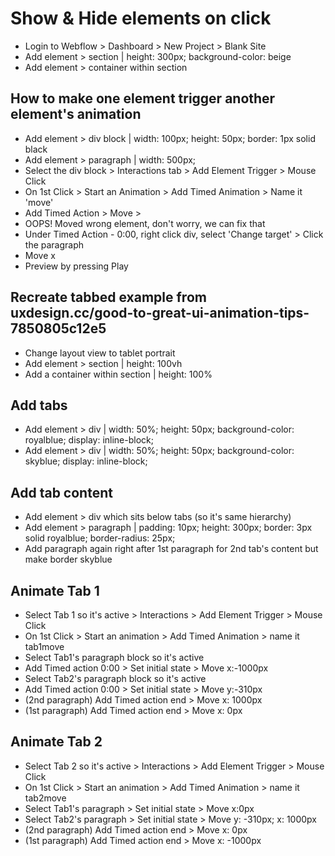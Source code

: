 # Show & Hide elements on click

* Login to Webflow > Dashboard > New Project > Blank Site
* Add element > section | height: 300px; background-color: beige
* Add element > container within section

## How to make one element trigger another element's animation
* Add element > div block | width: 100px; height: 50px; border: 1px solid black
* Add element > paragraph | width: 500px; 
* Select the div block > Interactions tab > Add Element Trigger > Mouse Click
* On 1st Click > Start an Animation > Add Timed Animation > Name it 'move'
* Add Timed Action > Move > 
* OOPS! Moved wrong element, don't worry, we can fix that
* Under Timed Action - 0:00, right click div, select 'Change target' > Click the paragraph
* Move x 
* Preview by pressing Play



## Recreate tabbed example from uxdesign.cc/good-to-great-ui-animation-tips-7850805c12e5
* Change layout view to tablet portrait 
* Add element > section | height: 100vh
* Add a container within section | height: 100%

## Add tabs
* Add element > div | width: 50%; height: 50px; background-color: royalblue; display: inline-block;
* Add element > div | width: 50%; height: 50px; background-color: skyblue; display: inline-block;

## Add tab content
* Add element > div which sits below tabs (so it's same hierarchy)
* Add element > paragraph | padding: 10px; height: 300px; border: 3px solid royalblue; border-radius: 25px;
* Add paragraph again right after 1st paragraph for 2nd tab's content but make border skyblue

## Animate Tab 1
* Select Tab 1 so it's active > Interactions > Add Element Trigger > Mouse Click
* On 1st Click > Start an animation > Add Timed Animation > name it tab1move
* Select Tab1's paragraph block so it's active
* Add Timed action 0:00 > Set initial state > Move x:-1000px
* Select Tab2's paragraph block so it's active
* Add Timed action 0:00 > Set initial state > Move y:-310px
* (2nd paragraph) Add Timed action end > Move x: 1000px
* (1st paragraph) Add Timed action end > Move x: 0px



## Animate Tab 2
* Select Tab 2 so it's active > Interactions > Add Element Trigger > Mouse Click
* On 1st Click > Start an animation > Add Timed Animation > name it tab2move
* Select Tab1's paragraph > Set initial state > Move x:0px
* Select Tab2's paragraph > Set initial state > Move y: -310px; x: 1000px
* (2nd paragraph) Add Timed action end > Move x: 0px
* (1st paragraph) Add Timed action end > Move x: -1000px









